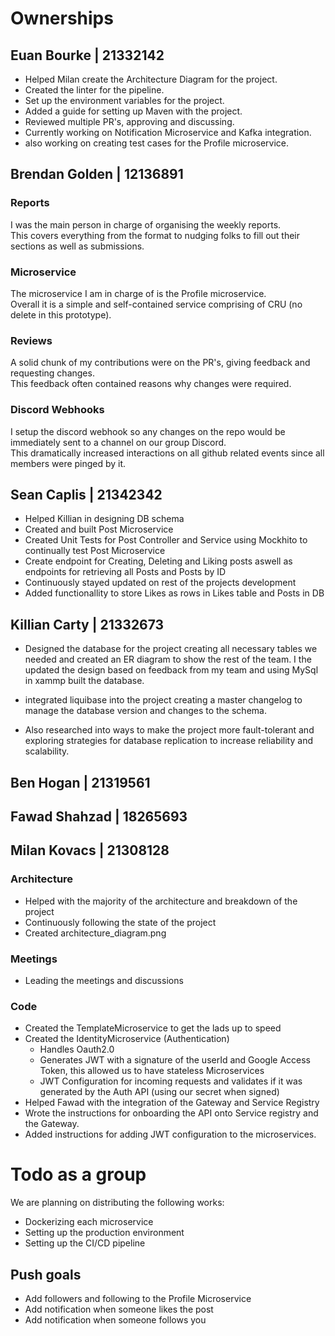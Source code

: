 # Ownerships

## Euan Bourke    | 21332142
  - Helped Milan create the Architecture Diagram for the project.
  - Created the linter for the pipeline.
  - Set up the environment variables for the project.
  - Added a guide for setting up Maven with the project.
  - Reviewed multiple PR's, approving and discussing.
  - Currently working on Notification Microservice and Kafka integration.
  - also working on creating test cases for the Profile microservice. 

## Brendan Golden | 12136891
### Reports
I was the main person in charge of organising the weekly reports.  
This covers everything from the format to nudging folks to fill out their sections as well as submissions.

### Microservice
The microservice I am in charge of is the Profile microservice.  
Overall it is a simple and self-contained service comprising of CRU (no delete in this prototype).

### Reviews
A solid chunk of my contributions were on the PR's, giving feedback and requesting changes.  
This feedback often contained reasons why changes were required.

### Discord Webhooks
I setup the discord webhook so any changes on the repo would be immediately sent to a channel on our group Discord.  
This dramatically increased interactions on all github related events since all members were pinged by it.

## Sean Caplis    | 21342342
  - Helped Killian in designing DB schema
  - Created and built Post Microservice
  - Created Unit Tests for Post Controller and Service using Mockhito to continually test Post Microservice
  - Create endpoint for Creating, Deleting and Liking posts aswell as endpoints for retrieving all Posts and Posts by ID
  - Continuously stayed updated on rest of the projects development
  - Added functionallity to store Likes as rows in Likes table and Posts in DB

## Killian Carty | 21332673
- Designed the database for the project creating all necessary tables we needed and created an ER diagram to show the rest of the team. I the updated the design
based on feedback from my team and using MySql in xammp built the database.

- integrated liquibase into the project creating a master changelog to manage the database version and changes to the schema.

- Also researched into ways to make the project more fault-tolerant and exploring strategies for database replication 
to increase reliability and scalability.

## Ben Hogan      | 21319561

## Fawad Shahzad  | 18265693

## Milan Kovacs   | 21308128
### Architecture
- Helped with the majority of the architecture and breakdown of the project
- Continuously following the state of the project
- Created architecture_diagram.png

### Meetings
- Leading the meetings and discussions

### Code
- Created the TemplateMicroservice to get the lads up to speed
- Created the IdentityMicroservice (Authentication) 
  - Handles Oauth2.0
  - Generates JWT with a signature of the userId and Google Access Token, this allowed us to have stateless Microservices
  - JWT Configuration for incoming requests and validates if it was generated by the Auth API (using our secret when signed)
- Helped Fawad with the integration of the Gateway and Service Registry
- Wrote the instructions for onboarding the API onto Service registry and the Gateway.
- Added instructions for adding JWT configuration to the microservices.


# Todo as a group
We are planning on distributing the following works:
- Dockerizing each microservice
- Setting up the production environment
- Setting up the CI/CD pipeline

## Push goals
- Add followers and following to the Profile Microservice
- Add notification when someone likes the post
- Add notification when someone follows you
